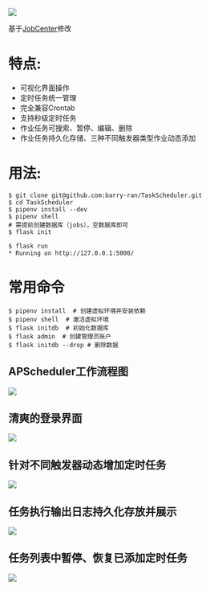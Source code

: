 ![](https://blog.sctux.com/2019/03/19/Flask%E7%BB%93%E5%90%88APScheduler%E5%AE%9E%E7%8E%B0%E5%AE%9A%E6%97%B6%E4%BB%BB%E5%8A%A1%E6%A1%86%E6%9E%B6%E5%B9%B3%E5%8F%B0/info.png)


基于[JobCenter](https://github.com/guomaoqiu/JobCenter)修改

# 特点:
* 可视化界面操作
* 定时任务统一管理
* 完全兼容Crontab
* 支持秒级定时任务
* 作业任务可搜索、暂停、编辑、删除
* 作业任务持久化存储、三种不同触发器类型作业动态添加

# 用法:
```
$ git clone git@github.com:barry-ran/TaskScheduler.git
$ cd TaskScheduler
$ pipenv install --dev
$ pipenv shell
# 需提前创建数据库（jobs），空数据库即可
$ flask init 

$ flask run
* Running on http://127.0.0.1:5000/
```

# 常用命令

```
$ pipenv install  # 创建虚拟环境并安装依赖
$ pipenv shell  # 激活虚拟环境
$ flask initdb  # 初始化数据库
$ flask admin  # 创建管理员账户
$ flask initdb --drop # 删除数据
```
## APScheduler工作流程图
![](https://blog.sctux.com/2019/03/19/Flask%E7%BB%93%E5%90%88APScheduler%E5%AE%9E%E7%8E%B0%E5%AE%9A%E6%97%B6%E4%BB%BB%E5%8A%A1%E6%A1%86%E6%9E%B6%E5%B9%B3%E5%8F%B0/liuchengtu.png)

## 清爽的登录界面
![](https://blog.sctux.com/2019/03/19/Flask%E7%BB%93%E5%90%88APScheduler%E5%AE%9E%E7%8E%B0%E5%AE%9A%E6%97%B6%E4%BB%BB%E5%8A%A1%E6%A1%86%E6%9E%B6%E5%B9%B3%E5%8F%B0/login.png)

## 针对不同触发器动态增加定时任务
![](https://blog.sctux.com/2019/03/19/Flask%E7%BB%93%E5%90%88APScheduler%E5%AE%9E%E7%8E%B0%E5%AE%9A%E6%97%B6%E4%BB%BB%E5%8A%A1%E6%A1%86%E6%9E%B6%E5%B9%B3%E5%8F%B0/addjob.png)

## 任务执行输出日志持久化存放并展示
![](https://blog.sctux.com/2019/03/19/Flask%E7%BB%93%E5%90%88APScheduler%E5%AE%9E%E7%8E%B0%E5%AE%9A%E6%97%B6%E4%BB%BB%E5%8A%A1%E6%A1%86%E6%9E%B6%E5%B9%B3%E5%8F%B0/stdout.png)

## 任务列表中暂停、恢复已添加定时任务
![](https://blog.sctux.com/2019/03/19/Flask%E7%BB%93%E5%90%88APScheduler%E5%AE%9E%E7%8E%B0%E5%AE%9A%E6%97%B6%E4%BB%BB%E5%8A%A1%E6%A1%86%E6%9E%B6%E5%B9%B3%E5%8F%B0/pausejob.png)


